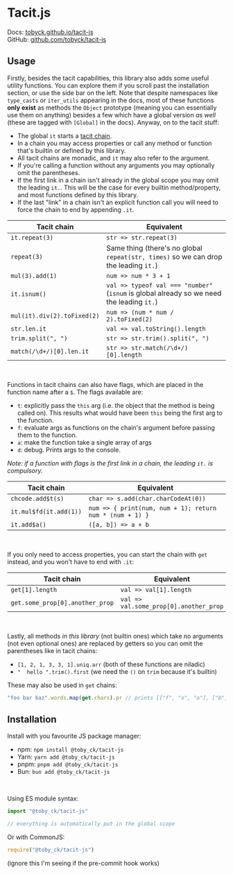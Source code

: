 # Tacit.js

Docs: [tobyck.github.io/tacit-js](https://tobyck.github.io/tacit-js) <br>
GitHub: [github.com/tobyck/tacit-js](https://github.com/tobyck/tacit-js)

## Usage

Firstly, besides the tacit capabilities, this library also adds some useful utility functions. You can explore them if you scroll past the installation section, or use the side bar on the left. Note that despite namespaces like `type_casts` or `iter_utils` appearing in the docs, most of these functions **only exist** as methods the `Object` prototype (meaning you can essentially use them on anything) besides a few which have a global version *as well* (these are tagged with `[Global]` in the docs). Anyway, on to the tacit stuff:

 - The global `it` starts a [tacit chain](https://en.wikipedia.org/wiki/Tacit_programming).
 - In a chain you may access properties or call any method or function that's builtin or defined by this library.
 - All tacit chains are monadic, and `it` may also refer to the argument.
 - If you're calling a function without any arguments you may optionally omit the parentheses.
 - If the first link in a chain isn't already in the global scope you may omit the leading `it.`. This will be the case for every builtin method/property, and most functions defined by this library.
 - If the last "link" in a chain isn't an explicit function call you will need to force the chain to end by appending `.it`.

| Tacit chain | Equivalent |
| ----------- | ---------- |
| `it.repeat(3)` | `str => str.repeat(3)` |
| `repeat(3)` | Same thing (there's no global `repeat(str, times)` so we can drop the leading `it.`) |
| `mul(3).add(1)` | `num => num * 3 + 1` |
| `it.isnum()` | `val => typeof val === "number"` (`isnum` is global already so we need the leading `it.`) |
| `mul(it).div(2).toFixed(2)` | `num => (num * num / 2).toFixed(2)` |
| `str.len.it` | `val => val.toString().length` |
| `trim.split(", ")` | `str => str.trim().split(", ")` |
| `match(/\d+/)[0].len.it` | `str => str.match(/\d+/)[0].length` |

<br>

Functions in tacit chains can also have flags, which are placed in the function name after a `$`. The flags available are:

 - `t`: explicitly pass the `this` arg (i.e. the object that the method is being called on). This results what would have been `this` being the first arg to the function.
 - `f`: evaluate args as functions on the chain's argument before passing them to the function.
 - `a`: make the function take a single array of args
 - `d`: debug. Prints args to the console.

_Note: if a function with flags is the first link in a chain, the leading `it.` is compulsory._

| Tacit chain | Equivalent |
| ----------- | ---------- |
| `chcode.add$t(s)` | `char => s.add(char.charCodeAt(0))` |
| `it.mul$fd(it.add(1))` | `num => { print(num, num + 1); return num * (num + 1) }` |
| `it.add$a()` | `([a, b]) => a + b` |

<br>

If you only need to access properties, you can start the chain with `get` instead, and you won't have to end with `.it`:

| Tacit chain | Equivalent |
| ----------- | ---------- |
| `get[1].length` | `val => val[1].length` |
| `get.some_prop[0].another_prop` | `val => val.some_prop[0].another_prop` |

<br>

Lastly, all methods *in this library* (not builtin ones) which take no arguments (not even optional ones) are replaced by getters so you can omit the parentheses like in tacit chains:

 - `[1, 2, 1, 3, 3, 1].uniq.arr` (both of these functions are niladic)
 - `"  hello ".trim().first` (we need the `()` on `trim` because it's builtin)

These may also be used in `get` chains:

```js
"foo bar baz".words.map(get.chars).pr // prints [["f", "o", "o"], ["b", "a", "r"], ["b", "a", "z"]]
```

## Installation

Install with you favourite JS package manager:

 - npm: `npm install @toby_ck/tacit-js`
 - Yarn: `yarn add @toby_ck/tacit-js`
 - pnpm: `pnpm add @toby_ck/tacit-js`
 - Bun: `bun add @toby_ck/tacit-js`

<br>

Using ES module syntax:

```js
import "@toby_ck/tacit-js"

// everything is automatically put in the global scope
```

Or with CommonJS:

```js
require("@toby_ck/tacit-js")
```

(ignore this I'm seeing if the pre-commit hook works)
